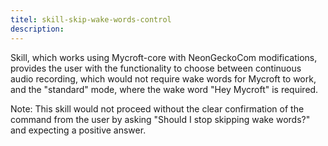 ```yaml
---
titel: skill-skip-wake-words-control
description: 
---
```

Skill, which works using Mycroft-core with NeonGeckoCom modifications, provides the user with the functionality to choose between continuous audio recording, which would not require wake words for Mycroft to work, and the "standard" mode, where the wake word "Hey Mycroft" is required.

Note: This skill would not proceed without the clear confirmation of the command from the user by asking "Should I stop skipping wake words?" and expecting a positive answer.
